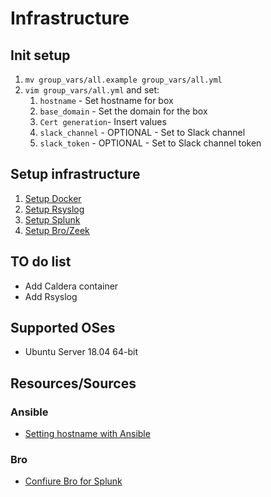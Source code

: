 # Infrastructure

## Init setup

1. `mv group_vars/all.example group_vars/all.yml`
1. `vim group_vars/all.yml` and set:
    1. `hostname` - Set hostname for box
    1. `base_domain` - Set the domain for the box
    1. `Cert generation`- Insert values
    1. `slack_channel` - OPTIONAL - Set to Slack channel
    1. `slack_token` - OPTIONAL - Set to Slack channel token

## Setup infrastructure

1. [Setup Docker](docs/infra/docker.md)
1. [Setup Rsyslog](docs/infra/rsyslog.md)
1. [Setup Splunk](docs/infra/splunk.md)
1. [Setup Bro/Zeek](docs/infra/zeek.md)

## TO do list

* Add Caldera container
* Add Rsyslog

## Supported OSes

* Ubuntu Server 18.04 64-bit

## Resources/Sources

### Ansible

* [Setting hostname with Ansible](http://derpturkey.com/setting-host-with-ansible-in-ubuntu/)

### Bro

* [Confiure Bro for Splunk](https://undercoverelephant.info/2018/02/07/configuring-bro-for-splunk/)